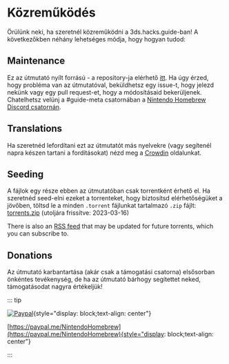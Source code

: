 # Közreműködés

Örülünk neki, ha szeretnél közreműködni a 3ds.hacks.guide-ban! A következőkben néhány lehetséges módja, hogy hogyan tudod:

## Maintenance

Ez az útmutató nyílt forrású - a repository-ja elérhető [itt](https://github.com/hacks-guide/Guide_3DS). Ha úgy érzed, hogy probléma van az útmutatóval, beküldhetsz egy issue-t, hogy jelezd nekünk vagy egy pull request-et, hogy a módosításaid bekerüljenek. Chatelhetsz velünj a #guide-meta csatornában a [Nintendo Homebrew Discord csatornán](https://discord.gg/MWxPgEp).

## Translations

Ha szeretnéd lefordítani ezt az útmutatót más nyelvekre (vagy segítenél napra készen tartani a fordításokat) nézd meg a [Crowdin](https://crowdin.com/project/3ds-guide) oldalunkat.

## Seeding

A fájlok egy része ebben az útmutatóban csak torrentként érhető el. Ha szeretnéd seed-elni ezeket a torrenteket, hogy biztosítsd elérhetőségüket a jövőben, töltsd le a minden `.torrent` fájlunkat tartalmazó `.zip` fájlt: [torrents.zip](/assets/torrents.zip) (utoljára frissítve: 2023-03-16)

There is also an [RSS feed](/rss.xml) that may be updated for future torrents, which you can subscribe to.

## Donations

Az útmutató karbantartása (akár csak a támogatási csatorna) elsősorban önkéntes tevékenység, de ha az útmutató bárhogy segítettet neked, támogatásodat nagyra értékeljük!

::: tip

[![Paypal](/images/paypal_white.png)](https://paypal.me/NintendoHomebrew){style="display: block;text-align: center"}

[https://paypal.me/NintendoHomebrew](https://paypal.me/NintendoHomebrew){style="display: block;text-align: center"}

:::

